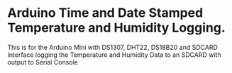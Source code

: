 # Arduino Time and Date Stamped Temperature and Humidity Logging.
This is for the Arduino Mini with DS1307, DHT22, DS18B20 and SDCARD Interface logging the Temperature and Humidity Data to an SDCARD with output to Serial Console
